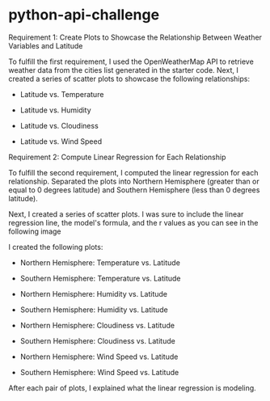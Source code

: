 # python-api-challenge

Requirement 1: Create Plots to Showcase the Relationship Between Weather Variables and Latitude

To fulfill the first requirement, I used the OpenWeatherMap API to retrieve weather data from the cities list generated in the starter code. Next, I created a series of scatter plots to showcase the following relationships:

  * Latitude vs. Temperature

  * Latitude vs. Humidity

  * Latitude vs. Cloudiness

  * Latitude vs. Wind Speed
  
Requirement 2: Compute Linear Regression for Each Relationship

To fulfill the second requirement, I computed the linear regression for each relationship. Separated the plots into Northern Hemisphere (greater than or equal to 0 degrees latitude) and Southern Hemisphere (less than 0 degrees latitude). 

Next, I created a series of scatter plots. I was sure to include the linear regression line, the model's formula, and the r values as you can see in the following image

I created the following plots:

  * Northern Hemisphere: Temperature vs. Latitude

  * Southern Hemisphere: Temperature vs. Latitude

  * Northern Hemisphere: Humidity vs. Latitude

  * Southern Hemisphere: Humidity vs. Latitude

  * Northern Hemisphere: Cloudiness vs. Latitude

  * Southern Hemisphere: Cloudiness vs. Latitude

  * Northern Hemisphere: Wind Speed vs. Latitude

  * Southern Hemisphere: Wind Speed vs. Latitude

After each pair of plots, I explained what the linear regression is modeling.
